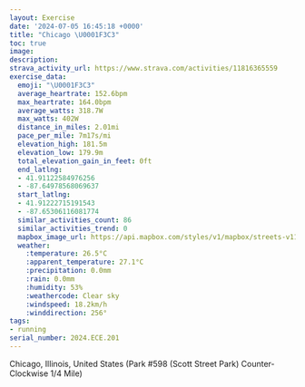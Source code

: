 ```yaml
---
layout: Exercise
date: '2024-07-05 16:45:18 +0000'
title: "Chicago \U0001F3C3"
toc: true
image:
description:
strava_activity_url: https://www.strava.com/activities/11816365559
exercise_data:
  emoji: "\U0001F3C3"
  average_heartrate: 152.6bpm
  max_heartrate: 164.0bpm
  average_watts: 318.7W
  max_watts: 402W
  distance_in_miles: 2.01mi
  pace_per_mile: 7m17s/mi
  elevation_high: 181.5m
  elevation_low: 179.9m
  total_elevation_gain_in_feet: 0ft
  end_latlng:
  - 41.91122584976256
  - -87.64978568069637
  start_latlng:
  - 41.91222715191543
  - -87.65306116081774
  similar_activities_count: 86
  similar_activities_trend: 0
  mapbox_image_url: https://api.mapbox.com/styles/v1/mapbox/streets-v11/static/path-5+787af2-1.0(i%7Bx~F%60l~uOCa%40Di%40%3Fc%40EUMM%3FCb%40c%40%7CAiC%40k%40PgAAg%40KS%3FCRQFOEe%40BcGEwEBcADEJABABM%40kDEuC%3FeAD%5BHCn%40Bp%40ARFBNE%7CCHxAFVNPJFRD%5E%3F%7C%40CVOJSHc%40CeA%40u%40E%7B%40GWIKSMMAq%40%40_%40BSFKHMTGXC%5C%3FbADzADNHNRLRD~%40CXCVMLQDS%40_%40%3F_BCeAIWOQSI%5BC%7D%40DMBWPM%5CE%5CArABnAH%5ENRPHzACJCRINOHYBSAmBC%7D%40Ia%40IMKIWC%7BAFUPMTIl%40AxADfAFTHLPNRBn%40Ax%40INIJUBU%3FiACgBCWMUOOKCkCEICYM_%40FWCm%40BKBGFWDCBAPB%5EA%60%40HhC%40zB%3FjEBfBApBHt%40Ib%40%3FP),pin-s-s+e5b22e(-87.65137,41.91173),pin-s-f+89ae00(-87.64802999999995,41.911040000000014)/auto/800x800?access_token=pk.eyJ1Ijoiam9zaGJlY2ttYW4iLCJhIjoiY205eWR2aDd1MWZ6djJrbXc4a3M0bWZleiJ9.XiG9OWkNcZk2QzjJbxLB4A
  weather:
    :temperature: 26.5°C
    :apparent_temperature: 27.1°C
    :precipitation: 0.0mm
    :rain: 0.0mm
    :humidity: 53%
    :weathercode: Clear sky
    :windspeed: 18.2km/h
    :winddirection: 256°
tags:
- running
serial_number: 2024.ECE.201
---
```

Chicago, Illinois, United States (Park #598 (Scott Street Park) Counter-Clockwise 1/4 Mile)
